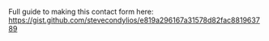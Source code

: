 Full guide to making this contact form here: https://gist.github.com/stevecondylios/e819a296167a31578d82fac881963789

